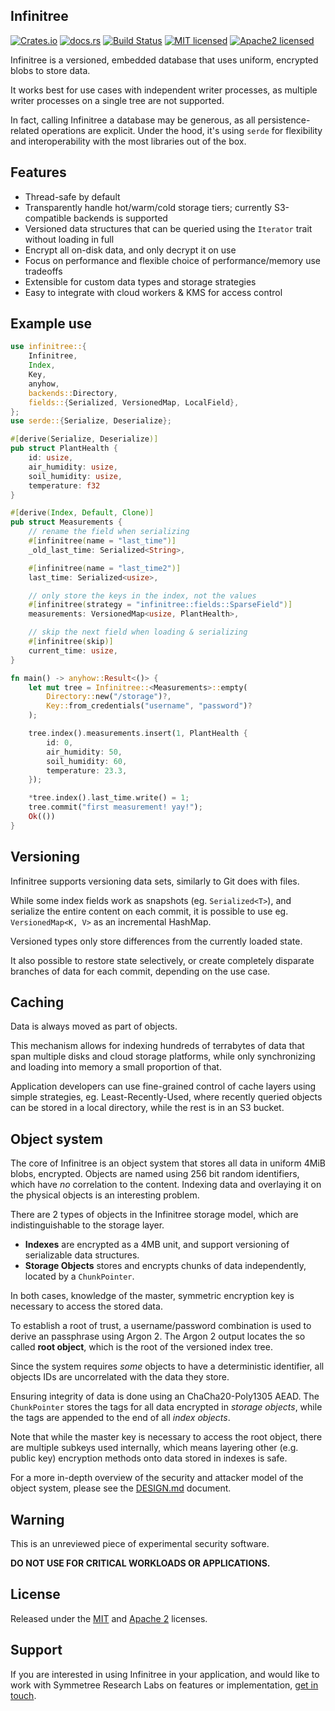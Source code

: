 Infinitree
----------

[![Crates.io][crates-badge]][crates-url]
[![docs.rs][docs-badge]][docs-url]
[![Build Status][actions-badge]][actions-url]
[![MIT licensed][mit-badge]][mit-url]
[![Apache2 licensed][apache2-badge]][apache2-url]

[crates-badge]: https://img.shields.io/crates/v/infinitree.svg
[crates-url]: https://crates.io/crates/infinitree
[docs-badge]: https://docs.rs/infinitree/badge.svg
[docs-url]: https://docs.rs/infinitree
[actions-badge]: https://github.com/symmetree-labs/infinitree/workflows/CI/badge.svg
[actions-url]: https://github.com/symmetree-labs/infinitree/actions?query=workflow%3ACI+branch%3Amaster
[mit-badge]: https://img.shields.io/badge/license-MIT-blue.svg
[apache2-badge]: https://img.shields.io/badge/license-Apache2-red.svg

Infinitree is a versioned, embedded database that uses uniform,
encrypted blobs to store data.

It works best for use cases with independent writer processes, as
multiple writer processes on a single tree are not supported.

In fact, calling Infinitree a database may be generous, as all
persistence-related operations are explicit. Under the hood, it's
using `serde` for flexibility and interoperability with the most
libraries out of the box.

## Features

 * Thread-safe by default
 * Transparently handle hot/warm/cold storage tiers; currently S3-compatible backends is supported
 * Versioned data structures that can be queried using the `Iterator` trait without loading in full
 * Encrypt all on-disk data, and only decrypt it on use
 * Focus on performance and flexible choice of performance/memory use tradeoffs
 * Extensible for custom data types and storage strategies
 * Easy to integrate with cloud workers & KMS for access control

## Example use

```rust
use infinitree::{
    Infinitree,
    Index,
    Key,
    anyhow,
    backends::Directory,
    fields::{Serialized, VersionedMap, LocalField},
};
use serde::{Serialize, Deserialize};

#[derive(Serialize, Deserialize)]
pub struct PlantHealth {
    id: usize,
    air_humidity: usize,
    soil_humidity: usize,
    temperature: f32
}

#[derive(Index, Default, Clone)]
pub struct Measurements {
    // rename the field when serializing
    #[infinitree(name = "last_time")]
    _old_last_time: Serialized<String>,

    #[infinitree(name = "last_time2")]
    last_time: Serialized<usize>,

    // only store the keys in the index, not the values
    #[infinitree(strategy = "infinitree::fields::SparseField")]
    measurements: VersionedMap<usize, PlantHealth>,

    // skip the next field when loading & serializing
    #[infinitree(skip)]
    current_time: usize,
}

fn main() -> anyhow::Result<()> {
    let mut tree = Infinitree::<Measurements>::empty(
        Directory::new("/storage")?,
        Key::from_credentials("username", "password")?
    );

    tree.index().measurements.insert(1, PlantHealth {
        id: 0,
        air_humidity: 50,
        soil_humidity: 60,
        temperature: 23.3,
    });

    *tree.index().last_time.write() = 1;
    tree.commit("first measurement! yay!");
    Ok(())
}
```

## Versioning

Infinitree supports versioning data sets, similarly to Git does with files.

While some index fields work as snapshots (eg. `Serialized<T>`), and
serialize the entire content on each commit, it is possible to use
eg. `VersionedMap<K, V>` as an incremental HashMap.

Versioned types only store differences from the currently loaded state.

It also possible to restore state selectively, or create completely
disparate branches of data for each commit, depending on the use case.

## Caching

Data is always moved as part of objects. 

This mechanism allows for indexing hundreds of terrabytes of data that
span multiple disks and cloud storage platforms, while only
synchronizing and loading into memory a small proportion of that.

Application developers can use fine-grained control of cache layers
using simple strategies, eg. Least-Recently-Used, where recently
queried objects can be stored in a local directory, while the rest is
in an S3 bucket.

## Object system

The core of Infinitree is an object system that stores all data in
uniform 4MiB blobs, encrypted. Objects are named using 256 bit random
identifiers, which have _no_ correlation to the content. Indexing data
and overlaying it on the physical objects is an interesting problem.

There are 2 types of objects in the Infinitree storage model, which
are indistinguishable to the storage layer.

 * **Indexes** are encrypted as a 4MB unit, and support versioning of
     serializable data structures.
 * **Storage Objects** stores and encrypts chunks of data
     independently, located by a `ChunkPointer`.

In both cases, knowledge of the master, symmetric encryption key is
necessary to access the stored data.

To establish a root of trust, a username/password combination is used
to derive an passphrase using Argon 2. The Argon 2 output locates the
so called **root object**, which is the root of the versioned index
tree.

Since the system requires _some_ objects to have a deterministic
identifier, all objects IDs are uncorrelated with the data they
store.

Ensuring integrity of data is done using an ChaCha20-Poly1305
AEAD. The `ChunkPointer` stores the tags for all data encrypted in
_storage objects_, while the tags are appended to the end of all
_index objects_.

Note that while the master key is necessary to access the root object,
there are multiple subkeys used internally, which means layering other
(e.g. public key) encryption methods onto data stored in indexes is
safe.

For a more in-depth overview of the security and attacker model of the
object system, please see the [DESIGN.md] document.

## Warning

This is an unreviewed piece of experimental security software.

**DO NOT USE FOR CRITICAL WORKLOADS OR APPLICATIONS.**

## License

Released under the [MIT][mit-url] and [Apache 2][apache2-url] licenses.

## Support

If you are interested in using Infinitree in your application, and
would like to work with Symmetree Research Labs on features or
implementation, [get in touch](mailto:hello@symmetree.dev).

[mit-url]: https://github.com/symmetree-labs/infinitree/blob/master/LICENSE
[apache2-url]: https://github.com/symmetree-labs/infinitree/blob/master/LICENSE-APACHE2
[DESIGN.md]: https://github.com/symmetree-labs/infinitree/blob/master/DESIGN.md
